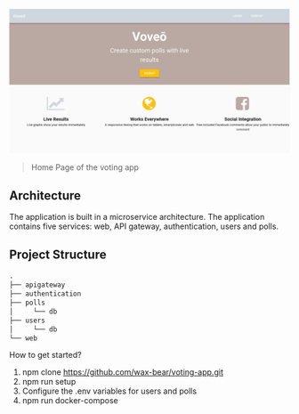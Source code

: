 
![banner](https://github.com/wassbeer/voting-app/blob/master/services/web/src/assets/images/screenshot.jpg?raw=true)

> Home Page of the voting app

## Architecture

The application is built in a microservice architecture. The application contains five services: web, API gateway, authentication, users and polls.

## Project Structure 
```
.
├── apigateway
├── authentication
├── polls
│     └── db
├── users
│     └── db
└── web
```

How to get started?

1. npm clone https://github.com/wax-bear/voting-app.git
1. npm run setup
1. Configure the .env variables for users and polls
1. npm run docker-compose
